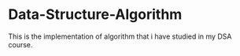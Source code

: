 # Data-Structure-Algorithm

This is the implementation of algorithm that i have studied in my DSA course.